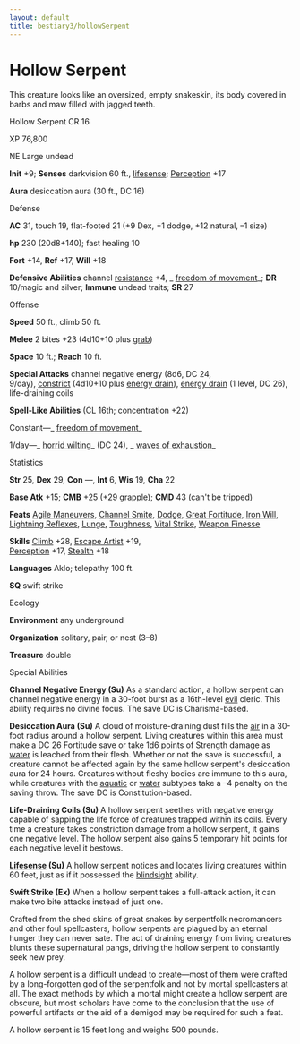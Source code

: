 ```yaml
---
layout: default
title: bestiary3/hollowSerpent
---
```

# Hollow Serpent

This creature looks like an oversized, empty snakeskin, its body covered in barbs and maw filled with jagged teeth.

Hollow Serpent CR 16

XP 76,800

NE Large undead

**Init** +9; **Senses** darkvision 60 ft., [lifesense](monster_dir/universalMonsterRules#_lifesense); [Perception](skills/perception#_perception) +17

**Aura** desiccation aura (30 ft., DC 16)

Defense

**AC** 31, touch 19, flat-footed 21 (+9 Dex, +1 dodge, +12 natural, –1 size)

**hp** 230 (20d8+140); fast healing 10

**Fort** +14, **Ref** +17, **Will** +18

**Defensive Abilities** channel [resistance](monster_dir/universalMonsterRules#_resistance) +4, _ [freedom of movement](spells/freedomOfMovement#_freedom-of-movement)_; **DR** 10/magic and silver; **Immune** undead traits; **SR** 27

Offense

**Speed** 50 ft., climb 50 ft.

**Melee** 2 bites +23 (4d10+10 plus [grab](monster_dir/universalMonsterRules#_grab))

**Space** 10 ft.; **Reach** 10 ft.

**Special Attacks** channel negative energy (8d6, DC 24,   
9/day), [constrict](monster_dir/universalMonsterRules#_constrict) (4d10+10 plus [energy drain](monsters/universalMonsterRules#_energy-drain)), [energy drain](monster_dir/universalMonsterRules#_energy-drain) (1 level, DC 26), life-draining coils

**Spell-Like Abilities** (CL 16th; concentration +22)

Constant—_ [freedom of movement](spells/freedomOfMovement#_freedom-of-movement)_

1/day—_ [horrid wilting](spell_dir/horridWilting#_horrid-wilting)_ (DC 24), _ [waves of exhaustion](spells/wavesOfExhaustion#_waves-of-exhaustion)_

Statistics

**Str** 25, **Dex** 29, **Con** —, **Int** 6, **Wis** 19, **Cha** 22

**Base Atk** +15; **CMB** +25 (+29 grapple); **CMD** 43 (can't be tripped)

**Feats** [Agile Maneuvers](feats#_agile-maneuvers), [Channel Smite](feats#_channel-smite), [Dodge](feats#_dodge), [Great Fortitude](feats#_great-fortitude), [Iron Will](feats#_iron-will), [Lightning Reflexes](feats#_lightning-reflexes), [Lunge](feats#_lunge), [Toughness](feats#_toughness), [Vital Strike](feats#_vital-strike), [Weapon Finesse](feats#_weapon-finesse)

**Skills** [Climb](skill_dir/climb#_climb) +28, [Escape Artist](skills/escapeArtist#_escape-artist) +19,   
 [Perception](skill_dir/perception#_perception) +17, [Stealth](skills/stealth#_stealth) +18

**Languages** Aklo; telepathy 100 ft.

**SQ** swift strike

Ecology

**Environment** any underground

**Organization** solitary, pair, or nest (3–8)

**Treasure** double

Special Abilities

**Channel Negative Energy (Su)** As a standard action, a hollow serpent can channel negative energy in a 30-foot burst as a 16th-level [evil](monster_dir/creatureTypes#_evil-subtype) cleric. This ability requires no divine focus. The save DC is Charisma-based.

**Desiccation Aura (Su)** A cloud of moisture-draining dust fills the [air](monsters/creatureTypes#_air-subtype) in a 30-foot radius around a hollow serpent. Living creatures within this area must make a DC 26 Fortitude save or take 1d6 points of Strength damage as [water](monster_dir/creatureTypes#_water-subtype) is leached from their flesh. Whether or not the save is successful, a creature cannot be affected again by the same hollow serpent's desiccation aura for 24 hours. Creatures without fleshy bodies are immune to this aura, while creatures with the [aquatic](monsters/creatureTypes#_aquatic-subtype) or [water](monster_dir/creatureTypes#_water-subtype) subtypes take a –4 penalty on the saving throw. The save DC is Constitution-based.

**Life-Draining Coils (Su)** A hollow serpent seethes with negative energy capable of sapping the life force of creatures trapped within its coils. Every time a creature takes constriction damage from a hollow serpent, it gains one negative level. The hollow serpent also gains 5 temporary hit points for each negative level it bestows.

**[Lifesense](monsters/universalMonsterRules#_lifesense) (Su)** A hollow serpent notices and locates living creatures within 60 feet, just as if it possessed the [blindsight](monster_dir/universalMonsterRules#_blindsight) ability.

**Swift Strike (Ex)** When a hollow serpent takes a full-attack action, it can make two bite attacks instead of just one.

Crafted from the shed skins of great snakes by serpentfolk necromancers and other foul spellcasters, hollow serpents are plagued by an eternal hunger they can never sate. The act of draining energy from living creatures blunts these supernatural pangs, driving the hollow serpent to constantly seek new prey.

A hollow serpent is a difficult undead to create—most of them were crafted by a long-forgotten god of the serpentfolk and not by mortal spellcasters at all. The exact methods by which a mortal might create a hollow serpent are obscure, but most scholars have come to the conclusion that the use of powerful artifacts or the aid of a demigod may be required for such a feat.

A hollow serpent is 15 feet long and weighs 500 pounds.

